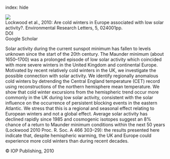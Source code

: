 index: hide

<div class="Citation">
    <div class="Citation-thumb CitationThumb-linked"  data-href="https://doi.org/10.1088/1748-9326/5/2/024001">
      <img src="https://static.claimspace.cloud/climate-study-static/refs/thumbs/10/Lockwood_et_al_2010-thumb.png" />
    </div>

  <div class="Citation-body">
    <div class="Citation-text">Lockwood et al., 2010: Are cold winters in Europe associated with low solar activity?. <span class="Article-journal">Environmental Research Letters, </span><span class="Article-volume">5, </span>024001pp.</div>
    <div class="Citation-links">
      <div class="CitationLink" data-href="https://doi.org/10.1088/1748-9326/5/2/024001">
        <div class="CitationLink-icon CitationLink-Doi"></div>
        <div class="CitationLink-text">DOI</div>
      </div>
      <div class="CitationLink" data-href="https://scholar.google.com/scholar?q=10.1088/1748-9326/5/2/024001">
        <div class="CitationLink-icon CitationLink-Scholar"></div>
        <div class="CitationLink-text">Google Scholar</div>
      </div>
    </div>
  </div>
</div>

Solar activity during the current sunspot minimum has fallen to levels unknown since the start of the 20th century. The Maunder minimum (about 1650–1700) was a prolonged episode of low solar activity which coincided with more severe winters in the United Kingdom and continental Europe. Motivated by recent relatively cold winters in the UK, we investigate the possible connection with solar activity. We identify regionally anomalous cold winters by detrending the Central England temperature (CET) record using reconstructions of the northern hemisphere mean temperature. We show that cold winter excursions from the hemispheric trend occur more commonly in the UK during low solar activity, consistent with the solar influence on the occurrence of persistent blocking events in the eastern Atlantic. We stress that this is a regional and seasonal effect relating to European winters and not a global effect. Average solar activity has declined rapidly since 1985 and cosmogenic isotopes suggest an 8% chance of a return to Maunder minimum conditions within the next 50 years (Lockwood 2010 Proc. R. Soc. A 466 303–29): the results presented here indicate that, despite hemispheric warming, the UK and Europe could experience more cold winters than during recent decades.

<div class="Citation-copy">
&copy; IOP Publishing, 2010
</div>